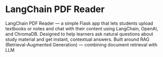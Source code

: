 # LangChain PDF Reader
LangChain PDF Reader — a simple Flask app that lets students upload textbooks or notes and chat with their content using LangChain, OpenAI, and ChromaDB. Designed to help learners ask natural questions about study material and get instant, contextual answers. Built around RAG (Retrieval-Augmented Generation) — combining document retrieval with LLM 

